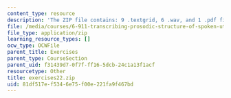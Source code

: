 ```yaml
---
content_type: resource
description: 'The ZIP file contains: 9 .textgrid, 6 .wav, and 1 .pdf files.'
file: /media/courses/6-911-transcribing-prosodic-structure-of-spoken-utterances-with-tobi-january-iap-2006/81df517ef5346e75f00e221fa9f467bd_exercises22.zip
file_type: application/zip
learning_resource_types: []
ocw_type: OCWFile
parent_title: Exercises
parent_type: CourseSection
parent_uid: f31439d7-0f7f-ff16-5dcb-24c1a13f1acf
resourcetype: Other
title: exercises22.zip
uid: 81df517e-f534-6e75-f00e-221fa9f467bd
---
```

